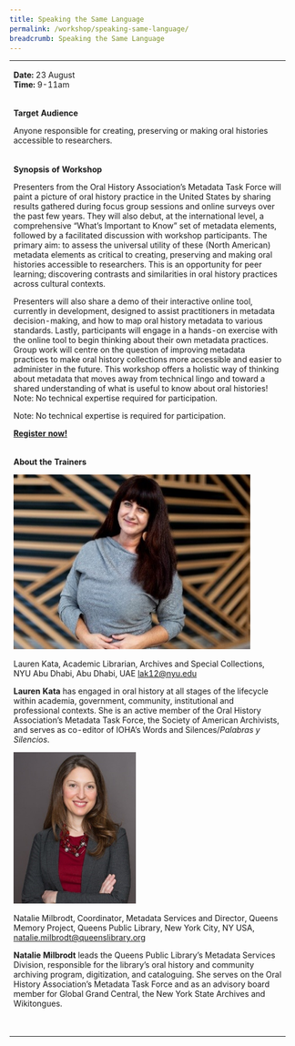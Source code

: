 ```yaml
---
title: Speaking the Same Language
permalink: /workshop/speaking-same-language/
breadcrumb: Speaking the Same Language
---
```

<table>
<tbody>

<tr>
<td width="471">
<p><strong>Date: </strong>23 August
<br><strong>Time: </strong>9-11am
</td>
</tr>
<tr>
<td width="471">
<p><strong>Target Audience</strong></p>
<p>Anyone responsible for creating, preserving or making oral histories accessible to researchers.</p>
</td>
</tr>
<tr>
<td width="471">
<p><strong>Synopsis of Workshop</strong></p>
<p>Presenters from the Oral History Association’s Metadata Task Force will paint a picture of oral history practice in the United States by sharing results gathered during focus group sessions and online surveys over the past few years. They will also debut, at the international level, a comprehensive “What’s Important to Know” set of metadata elements, followed by a facilitated discussion with workshop participants. The primary aim: to assess the universal utility of these (North American) metadata elements as critical to creating, preserving and making oral histories accessible to researchers. This is an opportunity for peer learning; discovering contrasts and similarities in oral history practices across cultural contexts. 
	
Presenters will also share a demo of their interactive online tool, currently in development, designed to assist practitioners in metadata decision-making, and how to map oral history metadata to various standards. Lastly, participants will engage in a hands-on exercise with the online tool to begin thinking about their own metadata practices. Group work will centre on the question of improving metadata practices to make oral history collections more accessible and easier to administer in the future. This workshop offers a holistic way of thinking about metadata that moves away from technical lingo and toward a shared understanding of what is useful to know about oral histories! Note: No technical expertise required for participation. </p>
	<p> Note: No technical expertise is required for participation. 
<p><strong><a href="https://www.nlb.gov.sg/golibrary2/e/ioha2020workshop6">Register now!</a></strong></p>
</td>
</tr>
<tr>
<td width="471">
<p><strong>About the Trainers</strong></p>
<img src="/images/lauren.jpg" alt="Lauren Kata" style="width:416px;" />
<p>Lauren Kata, Academic Librarian, Archives and Special Collections, NYU Abu Dhabi, Abu Dhabi, UAE <a href="mailto:lak12@nyu.edu">lak12@nyu.edu</a></p>
<p><strong>Lauren Kata</strong> has engaged in oral history at all stages of the lifecycle within academia, government, community, institutional and professional contexts. She is an active member of the Oral History Association’s Metadata Task Force, the Society of American Archivists, and serves as co-editor of IOHA’s Words and Silences/<em>Palabras y Silencios</em>.

</p>
	<p>
<img src="/images/natalie.jpg" alt="Natalie Milbrodt" style="width:215px;" />
<p>Natalie Milbrodt, Coordinator, Metadata Services and Director, Queens Memory Project, Queens Public Library, New York City, NY USA, <a href="mailto:natalie.milbrodt@queenslibrary.org">natalie.milbrodt@queenslibrary.org</a></p>
<p><strong>Natalie Milbrodt</strong> leads the Queens Public Library’s Metadata Services Division, responsible for the library’s oral history and community archiving program, digitization, and cataloguing. She serves on the Oral History Association’s Metadata Task Force and as an advisory board member for Global Grand Central, the New York State Archives and Wikitongues.</p>
<p>&nbsp;</p>
</td>
</tr>
</tbody>
</table>